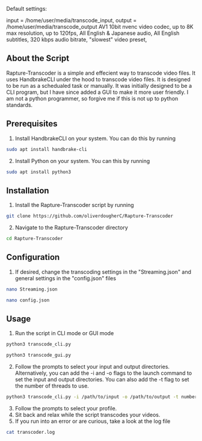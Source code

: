 Default settings:

input = /home/user/media/transcode_input,
output = /home/user/media/transcode_output
AV1 10bit nvenc video codec, 
up to 8K max resolution, 
up to 120fps, 
All English & Japanese audio, 
All English subtitles, 
320 kbps audio bitrate, 
"slowest" video preset, 

<!-- ABOUT THE SCRIPT -->
## About the Script

Rapture-Transcoder is a simple and effecient way to transcode video files. It uses HandbrakeCLI under the hood to transcode video files. It is designed to be run as a schedualed task or manually. It was initially designed to be a CLI program, but I have since added a GUI to make it more user friendly. I am not a python programmer, so forgive me if this is not up to python standards.


<!-- PREREQUISITES -->
## Prerequisites

1. Install HandbrakeCLI on your system. You can do this by running
```sh
sudo apt install handbrake-cli
```
2. Install Python on your system. You can this by running 
```sh
sudo apt install python3
```

<!-- INSTALLATION -->
## Installation

1. Install the Rapture-Transcoder script by running 
```sh
git clone https://github.com/oliverdougherC/Rapture-Transcoder
```
2. Navigate to the Rapture-Transcoder directory
```sh
cd Rapture-Transcoder
```

<!-- CONFIGURATION -->
## Configuration

1. If desired, change the transcoding settings in the "Streaming.json" and general settings in the "config.json" files
```sh
nano Streaming.json
```
```sh
nano config.json
```


<!-- USAGE -->
## Usage

1. Run the script in CLI mode or GUI mode
```sh
python3 transcode_cli.py
```
```sh
python3 transcode_gui.py
```
2. Follow the prompts to select your input and output directories. Alternatively, you can add the -i and -o flags to the launch command to set the input and output directories. You can also add the -t flag to set the number of threads to use.
```sh
python3 transcode_cli.py -i /path/to/input -o /path/to/output -t number_of_threads
```
3. Follow the prompts to select your profile.
4. Sit back and relax while the script transcodes your videos.
5. If you run into an error or are curious, take a look at the log file
```sh
cat transcoder.log
```


